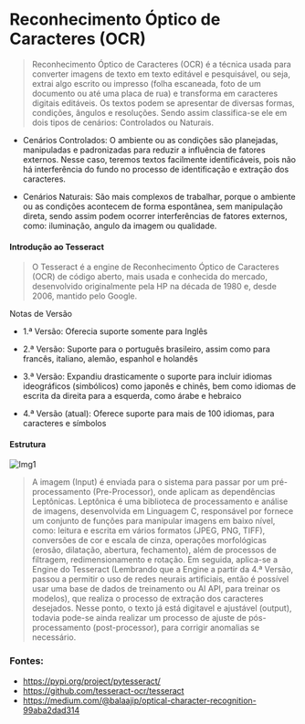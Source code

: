 # Reconhecimento Óptico de Caracteres (OCR)

> Reconhecimento Óptico de Caracteres (OCR) é a técnica usada para converter imagens de texto em texto editável e pesquisável, ou seja, extrai algo escrito ou impresso (folha escaneada, foto de um documento ou até uma placa de rua) e transforma em caracteres digitais editáveis. Os textos podem se apresentar de diversas formas, condições, ângulos e resoluções. Sendo assim classifica-se ele em dois tipos de cenários: Controlados ou Naturais.

- Cenários Controlados: O ambiente ou as condições são planejadas, manipuladas e padronizadas para reduzir a influência de fatores externos. Nesse caso, teremos textos facilmente identificáveis, pois não há interferência do fundo no processo de identificação e extração dos caracteres.

- Cenários Naturais: São mais complexos de trabalhar, porque o ambiente ou as condições acontecem de forma espontânea, sem manipulação direta, sendo assim podem ocorrer interferências de fatores externos, como: iluminação, angulo da imagem ou qualidade.

#### Introdução ao Tesseract

> O Tesseract é a engine de Reconhecimento Óptico de Caracteres (OCR) de código aberto, mais usada e conhecida do mercado, desenvolvido originalmente pela HP na década de 1980 e, desde 2006, mantido pelo Google.

Notas de Versão 
- 1.ª  Versão: Oferecia suporte somente para Inglês

- 2.ª  Versão: Suporte para o português brasileiro, assim como para francês, italiano, alemão, espanhol e holandês

- 3.ª  Versão: Expandiu drasticamente o suporte para incluir idiomas ideográficos (simbólicos) como japonês e chinês, bem como idiomas de escrita da direita para a esquerda, como árabe e hebraico

- 4.ª  Versão (atual): Oferece suporte para mais de 100 idiomas, para caracteres e símbolos

#### Estrutura 

![Img1](https://github.com/user-attachments/assets/c7ab8af2-e6d1-4623-99d7-35d8e0942773)

> A imagem (Input) é enviada para o sistema para passar por um pré-processamento (Pre-Processor), onde aplicam as dependências Leptônicas. Leptônica é uma biblioteca de processamento e análise de imagens, desenvolvida em Linguagem C, responsável por fornece um conjunto de funções para manipular imagens em baixo nível, como: leitura e escrita em vários formatos (JPEG, PNG, TIFF), conversões de cor e escala de cinza, operações morfológicas (erosão, dilatação, abertura, fechamento), além de processos de filtragem, redimensionamento e rotação. Em seguida, aplica-se a Engine do Tesseract (Lembrando que a Engine a partir da 4.ª Versão, passou a permitir o uso de redes neurais artificiais, então é possível usar uma base de dados de treinamento ou AI API, para treinar os modelos), que realiza o processo de extração dos caracteres desejados. Nesse ponto, o texto já está digitavel e ajustável (output), todavia pode-se ainda realizar um processo de ajuste de pós-processamento (post-processor), para corrigir anomalias se necessário.

### Fontes:
- https://pypi.org/project/pytesseract/ 
- https://github.com/tesseract-ocr/tesseract
- https://medium.com/@balaajip/optical-character-recognition-99aba2dad314
